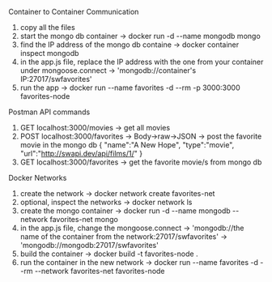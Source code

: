 Container to Container Communication

1. copy all the files
2. start the mongo db container -> docker run -d --name mongodb mongo
3. find the IP address of the mongo db containe -> docker container inspect mongodb
4. in the app.js file, replace the IP address with the one from your container under mongoose.connect -> 'mongodb://container's IP:27017/swfavorites'
5. run the app -> docker run --name favorites -d --rm -p 3000:3000 favorites-node

Postman API commands

1. GET localhost:3000/movies                            -> get all movies
2. POST localhost:3000/favorites -> Body->raw->JSON     -> post the favorite movie in the mongo db
{
    "name":"A New Hope",
    "type":"movie",
    "url":"http://swapi.dev/api/films/1/"
}
3. GET localhost:3000/favorites                         -> get the favorite movie/s from mongo db

Docker Networks

1. create the network -> docker network create favorites-net
2. optional, inspect the networks -> docker network ls
3. create the mongo container -> docker run -d --name mongodb --network favorites-net mongo
4. in the app.js file, change the mongoose.connect -> 'mongodb://the name of the container from the network:27017/swfavorites' -> 'mongodb://mongodb:27017/swfavorites'
5. build the container -> docker build -t favorites-node .
6. run the container in the new network -> docker run --name favorites -d --rm --network favorites-net favorites-node
